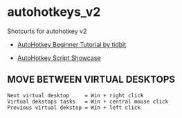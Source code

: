 # autohotkeys_v2

Shotcurts for autohotkey v2

- [AutoHotkey Beginner Tutorial by tidbit](https://lexikos.github.io/v2/docs/Tutorial.htm)

- [AutoHotkey Script Showcase](https://lexikos.github.io/v2/docs/scripts/index.htm)

## MOVE BETWEEN VIRTUAL DESKTOPS

```
Next virtual desktop     = Win + right click
Virtual dekstops tasks   = Win + central mouse click
Previous virtual dekstop = Win + left click
```


